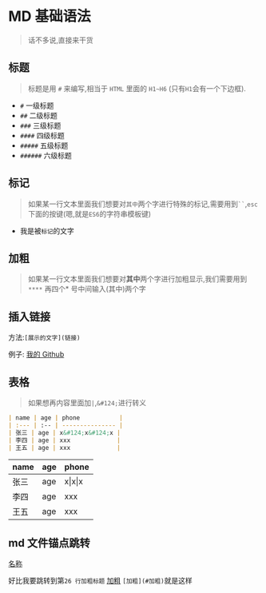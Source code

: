 # MD 基础语法

> 话不多说,直接来干货

## 标题

> 标题是用 `#` 来编写,相当于 `HTML` 里面的 `H1~H6` (只有`H1`会有一个下边框).

- `#` 一级标题
- `##` 二级标题
- `###` 三级标题
- `####` 四级标题
- `#####` 五级标题
- `######` 六级标题

## 标记

> 如果某一行文本里面我们想要对`其中`两个字进行特殊的标记,需要用到` `` `,`esc`下面的按键(嗯,就是`ES6`的字符串模板键)

- 我是被`标记`的文字

## 加粗

> 如果某一行文本里面我们想要对**其中**两个字进行加粗显示,我们需要用到 `****` 再四个\* 号中间输入(其中)两个字

## 插入链接

方法:`[展示的文字](链接)`

例子: [我的 Github](https://github.com/ItAzeY/md)

## 表格

> 如果想再内容里面加`|`,`&#124;`进行转义

```md
| name | age | phone           |
| :--- | :-- | --------------- |
| 张三 | age | x&#124;x&#124;x |
| 李四 | age | xxx             |
| 王五 | age | xxx             |
```

| name | age | phone           |
| :--- | :-- | --------------- |
| 张三 | age | x&#124;x&#124;x |
| 李四 | age | xxx             |
| 王五 | age | xxx             |

## md 文件锚点跳转

[名称](#跟上标题)

好比我要跳转到第`26 行加粗标题` [加粗](#加粗) `[加粗](#加粗)`就是这样
